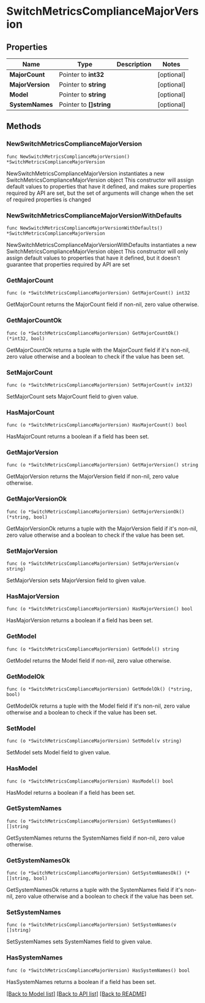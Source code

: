 # SwitchMetricsComplianceMajorVersion

## Properties

Name | Type | Description | Notes
------------ | ------------- | ------------- | -------------
**MajorCount** | Pointer to **int32** |  | [optional] 
**MajorVersion** | Pointer to **string** |  | [optional] 
**Model** | Pointer to **string** |  | [optional] 
**SystemNames** | Pointer to **[]string** |  | [optional] 

## Methods

### NewSwitchMetricsComplianceMajorVersion

`func NewSwitchMetricsComplianceMajorVersion() *SwitchMetricsComplianceMajorVersion`

NewSwitchMetricsComplianceMajorVersion instantiates a new SwitchMetricsComplianceMajorVersion object
This constructor will assign default values to properties that have it defined,
and makes sure properties required by API are set, but the set of arguments
will change when the set of required properties is changed

### NewSwitchMetricsComplianceMajorVersionWithDefaults

`func NewSwitchMetricsComplianceMajorVersionWithDefaults() *SwitchMetricsComplianceMajorVersion`

NewSwitchMetricsComplianceMajorVersionWithDefaults instantiates a new SwitchMetricsComplianceMajorVersion object
This constructor will only assign default values to properties that have it defined,
but it doesn't guarantee that properties required by API are set

### GetMajorCount

`func (o *SwitchMetricsComplianceMajorVersion) GetMajorCount() int32`

GetMajorCount returns the MajorCount field if non-nil, zero value otherwise.

### GetMajorCountOk

`func (o *SwitchMetricsComplianceMajorVersion) GetMajorCountOk() (*int32, bool)`

GetMajorCountOk returns a tuple with the MajorCount field if it's non-nil, zero value otherwise
and a boolean to check if the value has been set.

### SetMajorCount

`func (o *SwitchMetricsComplianceMajorVersion) SetMajorCount(v int32)`

SetMajorCount sets MajorCount field to given value.

### HasMajorCount

`func (o *SwitchMetricsComplianceMajorVersion) HasMajorCount() bool`

HasMajorCount returns a boolean if a field has been set.

### GetMajorVersion

`func (o *SwitchMetricsComplianceMajorVersion) GetMajorVersion() string`

GetMajorVersion returns the MajorVersion field if non-nil, zero value otherwise.

### GetMajorVersionOk

`func (o *SwitchMetricsComplianceMajorVersion) GetMajorVersionOk() (*string, bool)`

GetMajorVersionOk returns a tuple with the MajorVersion field if it's non-nil, zero value otherwise
and a boolean to check if the value has been set.

### SetMajorVersion

`func (o *SwitchMetricsComplianceMajorVersion) SetMajorVersion(v string)`

SetMajorVersion sets MajorVersion field to given value.

### HasMajorVersion

`func (o *SwitchMetricsComplianceMajorVersion) HasMajorVersion() bool`

HasMajorVersion returns a boolean if a field has been set.

### GetModel

`func (o *SwitchMetricsComplianceMajorVersion) GetModel() string`

GetModel returns the Model field if non-nil, zero value otherwise.

### GetModelOk

`func (o *SwitchMetricsComplianceMajorVersion) GetModelOk() (*string, bool)`

GetModelOk returns a tuple with the Model field if it's non-nil, zero value otherwise
and a boolean to check if the value has been set.

### SetModel

`func (o *SwitchMetricsComplianceMajorVersion) SetModel(v string)`

SetModel sets Model field to given value.

### HasModel

`func (o *SwitchMetricsComplianceMajorVersion) HasModel() bool`

HasModel returns a boolean if a field has been set.

### GetSystemNames

`func (o *SwitchMetricsComplianceMajorVersion) GetSystemNames() []string`

GetSystemNames returns the SystemNames field if non-nil, zero value otherwise.

### GetSystemNamesOk

`func (o *SwitchMetricsComplianceMajorVersion) GetSystemNamesOk() (*[]string, bool)`

GetSystemNamesOk returns a tuple with the SystemNames field if it's non-nil, zero value otherwise
and a boolean to check if the value has been set.

### SetSystemNames

`func (o *SwitchMetricsComplianceMajorVersion) SetSystemNames(v []string)`

SetSystemNames sets SystemNames field to given value.

### HasSystemNames

`func (o *SwitchMetricsComplianceMajorVersion) HasSystemNames() bool`

HasSystemNames returns a boolean if a field has been set.


[[Back to Model list]](../README.md#documentation-for-models) [[Back to API list]](../README.md#documentation-for-api-endpoints) [[Back to README]](../README.md)


